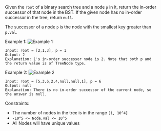 Given the `root` of a binary search tree and a node `p` in it, return the in-order successor of that node in the BST. If the given node has no in-order successor in the tree, return `null`.

The successor of a node `p` is the node with the smallest key greater than `p.val`.

Example 1:
![Example 1](https://assets.leetcode.com/uploads/2019/01/23/285_example_1.PNG)
```
Input: root = [2,1,3], p = 1
Output: 2
Explanation: 1's in-order successor node is 2. Note that both p and the return value is of TreeNode type.
```

Example 2:
![Example 2](https://assets.leetcode.com/uploads/2019/01/23/285_example_2.PNG)
```
Input: root = [5,3,6,2,4,null,null,1], p = 6
Output: null
Explanation: There is no in-order successor of the current node, so the answer is null.
```

Constraints:
* The number of nodes in the tree is in the range `[1, 10^4]`
* `-10^5 <= Node.val <= 10^5`
* All Nodes will have unique values
